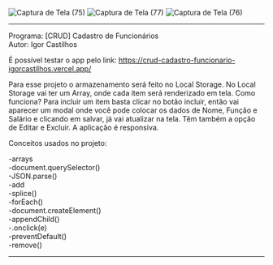 ![Captura de Tela (75)](https://user-images.githubusercontent.com/101683017/182074917-6a9cc329-8621-4f49-8e13-ba69c8ef8dbd.png)
![Captura de Tela (77)](https://user-images.githubusercontent.com/101683017/182075000-c6e82762-ee37-4c09-8b26-f5c946f52e5f.png)
![Captura de Tela (76)](https://user-images.githubusercontent.com/101683017/182074922-7561b2ee-a5fd-4895-8f16-8adf9a3999a7.png)
************************************************************************************************************
Programa: [CRUD] Cadastro de Funcionários
<br>
Autor: Igor Castilhos
<br>

É possível testar o app pelo link: https://crud-cadastro-funcionario-igorcastilhos.vercel.app/

Para esse projeto o armazenamento será feito no Local Storage. No Local Storage vai ter um Array, onde cada item será renderizado em tela. Como funciona? Para incluir um item basta clicar no botão incluir, então vai aparecer um modal onde você pode colocar os dados de Nome, Função e Salário e clicando em salvar, já vai atualizar na tela. Têm também a opção de Editar e Excluir. A aplicação é responsiva. 

Conceitos usados no projeto:

-arrays<br>
-document.querySelector()<br>
-JSON.parse()<br>
-add<br>
-splice()<br>
-forEach()<br>
-document.createElement()<br>
-appendChild()<br>
-.onclick(e)<br>
-preventDefault()<br>
-remove()
************************************************************************************************************



